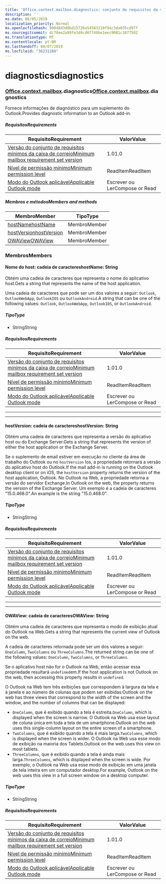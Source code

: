 ```yaml
---
title: 'Office.context.mailbox.diagnostics: conjunto de requisitos da visualização'
description: ''
ms.date: 08/05/2019
localization_priority: Normal
ms.openlocfilehash: 99848d3d0bd15726a54583210f94c3da035cd97f
ms.sourcegitcommit: dc78ee2a89fe3d4cd6f748be1eec9081c1077502
ms.translationtype: MT
ms.contentlocale: pt-BR
ms.lasthandoff: 08/07/2019
ms.locfileid: "36231288"
---
```

# <a name="diagnostics"></a><span data-ttu-id="dfb6f-102">diagnostics</span><span class="sxs-lookup"><span data-stu-id="dfb6f-102">diagnostics</span></span>

### <a name="officeofficemdcontextofficecontextmdmailboxofficecontextmailboxmddiagnostics"></a><span data-ttu-id="dfb6f-103">[Office](Office.md)[.context](Office.context.md)[.mailbox](Office.context.mailbox.md).diagnostics</span><span class="sxs-lookup"><span data-stu-id="dfb6f-103">[Office](Office.md)[.context](Office.context.md)[.mailbox](Office.context.mailbox.md).diagnostics</span></span>

<span data-ttu-id="dfb6f-104">Fornece informações de diagnóstico para um suplemento do Outlook.</span><span class="sxs-lookup"><span data-stu-id="dfb6f-104">Provides diagnostic information to an Outlook add-in.</span></span>

##### <a name="requirements"></a><span data-ttu-id="dfb6f-105">Requisitos</span><span class="sxs-lookup"><span data-stu-id="dfb6f-105">Requirements</span></span>

|<span data-ttu-id="dfb6f-106">Requisito</span><span class="sxs-lookup"><span data-stu-id="dfb6f-106">Requirement</span></span>| <span data-ttu-id="dfb6f-107">Valor</span><span class="sxs-lookup"><span data-stu-id="dfb6f-107">Value</span></span>|
|---|---|
|[<span data-ttu-id="dfb6f-108">Versão do conjunto de requisitos mínimos da caixa de correio</span><span class="sxs-lookup"><span data-stu-id="dfb6f-108">Minimum mailbox requirement set version</span></span>](/office/dev/add-ins/reference/requirement-sets/outlook-api-requirement-sets)| <span data-ttu-id="dfb6f-109">1.0</span><span class="sxs-lookup"><span data-stu-id="dfb6f-109">1.0</span></span>|
|[<span data-ttu-id="dfb6f-110">Nível de permissão mínimo</span><span class="sxs-lookup"><span data-stu-id="dfb6f-110">Minimum permission level</span></span>](/outlook/add-ins/understanding-outlook-add-in-permissions)| <span data-ttu-id="dfb6f-111">ReadItem</span><span class="sxs-lookup"><span data-stu-id="dfb6f-111">ReadItem</span></span>|
|[<span data-ttu-id="dfb6f-112">Modo do Outlook aplicável</span><span class="sxs-lookup"><span data-stu-id="dfb6f-112">Applicable Outlook mode</span></span>](/outlook/add-ins/#extension-points)| <span data-ttu-id="dfb6f-113">Escrever ou Ler</span><span class="sxs-lookup"><span data-stu-id="dfb6f-113">Compose or Read</span></span>|

##### <a name="members-and-methods"></a><span data-ttu-id="dfb6f-114">Membros e métodos</span><span class="sxs-lookup"><span data-stu-id="dfb6f-114">Members and methods</span></span>

| <span data-ttu-id="dfb6f-115">Membro</span><span class="sxs-lookup"><span data-stu-id="dfb6f-115">Member</span></span> | <span data-ttu-id="dfb6f-116">Tipo</span><span class="sxs-lookup"><span data-stu-id="dfb6f-116">Type</span></span> |
|--------|------|
| [<span data-ttu-id="dfb6f-117">hostName</span><span class="sxs-lookup"><span data-stu-id="dfb6f-117">hostName</span></span>](#hostname-string) | <span data-ttu-id="dfb6f-118">Membro</span><span class="sxs-lookup"><span data-stu-id="dfb6f-118">Member</span></span> |
| [<span data-ttu-id="dfb6f-119">hostVersion</span><span class="sxs-lookup"><span data-stu-id="dfb6f-119">hostVersion</span></span>](#hostversion-string) | <span data-ttu-id="dfb6f-120">Membro</span><span class="sxs-lookup"><span data-stu-id="dfb6f-120">Member</span></span> |
| [<span data-ttu-id="dfb6f-121">OWAView</span><span class="sxs-lookup"><span data-stu-id="dfb6f-121">OWAView</span></span>](#owaview-string) | <span data-ttu-id="dfb6f-122">Membro</span><span class="sxs-lookup"><span data-stu-id="dfb6f-122">Member</span></span> |

### <a name="members"></a><span data-ttu-id="dfb6f-123">Membros</span><span class="sxs-lookup"><span data-stu-id="dfb6f-123">Members</span></span>

#### <a name="hostname-string"></a><span data-ttu-id="dfb6f-124">Nome do host: cadeia de caracteres</span><span class="sxs-lookup"><span data-stu-id="dfb6f-124">hostName: String</span></span>

<span data-ttu-id="dfb6f-125">Obtém uma cadeia de caracteres que representa o nome do aplicativo host.</span><span class="sxs-lookup"><span data-stu-id="dfb6f-125">Gets a string that represents the name of the host application.</span></span>

<span data-ttu-id="dfb6f-126">Uma cadeia de caracteres que pode ser um dos valores a seguir: `Outlook`, `OutlookWebApp`, `OutlookIOS` ou `OutlookAndroid`.</span><span class="sxs-lookup"><span data-stu-id="dfb6f-126">A string that can be one of the following values: `Outlook`, `OutlookWebApp`, `OutlookIOS`, or `OutlookAndroid`.</span></span>

##### <a name="type"></a><span data-ttu-id="dfb6f-127">Tipo</span><span class="sxs-lookup"><span data-stu-id="dfb6f-127">Type</span></span>

*   <span data-ttu-id="dfb6f-128">String</span><span class="sxs-lookup"><span data-stu-id="dfb6f-128">String</span></span>

##### <a name="requirements"></a><span data-ttu-id="dfb6f-129">Requisitos</span><span class="sxs-lookup"><span data-stu-id="dfb6f-129">Requirements</span></span>

|<span data-ttu-id="dfb6f-130">Requisito</span><span class="sxs-lookup"><span data-stu-id="dfb6f-130">Requirement</span></span>| <span data-ttu-id="dfb6f-131">Valor</span><span class="sxs-lookup"><span data-stu-id="dfb6f-131">Value</span></span>|
|---|---|
|[<span data-ttu-id="dfb6f-132">Versão do conjunto de requisitos mínimos da caixa de correio</span><span class="sxs-lookup"><span data-stu-id="dfb6f-132">Minimum mailbox requirement set version</span></span>](/office/dev/add-ins/reference/requirement-sets/outlook-api-requirement-sets)| <span data-ttu-id="dfb6f-133">1.0</span><span class="sxs-lookup"><span data-stu-id="dfb6f-133">1.0</span></span>|
|[<span data-ttu-id="dfb6f-134">Nível de permissão mínimo</span><span class="sxs-lookup"><span data-stu-id="dfb6f-134">Minimum permission level</span></span>](/outlook/add-ins/understanding-outlook-add-in-permissions)| <span data-ttu-id="dfb6f-135">ReadItem</span><span class="sxs-lookup"><span data-stu-id="dfb6f-135">ReadItem</span></span>|
|[<span data-ttu-id="dfb6f-136">Modo do Outlook aplicável</span><span class="sxs-lookup"><span data-stu-id="dfb6f-136">Applicable Outlook mode</span></span>](/outlook/add-ins/#extension-points)| <span data-ttu-id="dfb6f-137">Escrever ou Ler</span><span class="sxs-lookup"><span data-stu-id="dfb6f-137">Compose or Read</span></span>|

---
---

#### <a name="hostversion-string"></a><span data-ttu-id="dfb6f-138">hostVersion: cadeia de caracteres</span><span class="sxs-lookup"><span data-stu-id="dfb6f-138">hostVersion: String</span></span>

<span data-ttu-id="dfb6f-139">Obtém uma cadeia de caracteres que representa a versão do aplicativo host ou do Exchange Server.</span><span class="sxs-lookup"><span data-stu-id="dfb6f-139">Gets a string that represents the version of either the host application or the Exchange Server.</span></span>

<span data-ttu-id="dfb6f-140">Se o suplemento de email estiver em execução no cliente da área de trabalho do Outlook ou no `hostVersion` Ios, a propriedade retornará a versão do aplicativo host do Outlook.</span><span class="sxs-lookup"><span data-stu-id="dfb6f-140">If the mail add-in is running on the Outlook desktop client or on iOS, the `hostVersion` property returns the version of the host application, Outlook.</span></span> <span data-ttu-id="dfb6f-141">No Outlook na Web, a propriedade retorna a versão do servidor Exchange.</span><span class="sxs-lookup"><span data-stu-id="dfb6f-141">In Outlook on the web, the property returns the version of the Exchange Server.</span></span> <span data-ttu-id="dfb6f-142">Um exemplo é a cadeia de caracteres "15.0.468.0".</span><span class="sxs-lookup"><span data-stu-id="dfb6f-142">An example is the string "15.0.468.0".</span></span>

##### <a name="type"></a><span data-ttu-id="dfb6f-143">Tipo</span><span class="sxs-lookup"><span data-stu-id="dfb6f-143">Type</span></span>

*   <span data-ttu-id="dfb6f-144">String</span><span class="sxs-lookup"><span data-stu-id="dfb6f-144">String</span></span>

##### <a name="requirements"></a><span data-ttu-id="dfb6f-145">Requisitos</span><span class="sxs-lookup"><span data-stu-id="dfb6f-145">Requirements</span></span>

|<span data-ttu-id="dfb6f-146">Requisito</span><span class="sxs-lookup"><span data-stu-id="dfb6f-146">Requirement</span></span>| <span data-ttu-id="dfb6f-147">Valor</span><span class="sxs-lookup"><span data-stu-id="dfb6f-147">Value</span></span>|
|---|---|
|[<span data-ttu-id="dfb6f-148">Versão do conjunto de requisitos mínimos da caixa de correio</span><span class="sxs-lookup"><span data-stu-id="dfb6f-148">Minimum mailbox requirement set version</span></span>](/office/dev/add-ins/reference/requirement-sets/outlook-api-requirement-sets)| <span data-ttu-id="dfb6f-149">1.0</span><span class="sxs-lookup"><span data-stu-id="dfb6f-149">1.0</span></span>|
|[<span data-ttu-id="dfb6f-150">Nível de permissão mínimo</span><span class="sxs-lookup"><span data-stu-id="dfb6f-150">Minimum permission level</span></span>](/outlook/add-ins/understanding-outlook-add-in-permissions)| <span data-ttu-id="dfb6f-151">ReadItem</span><span class="sxs-lookup"><span data-stu-id="dfb6f-151">ReadItem</span></span>|
|[<span data-ttu-id="dfb6f-152">Modo do Outlook aplicável</span><span class="sxs-lookup"><span data-stu-id="dfb6f-152">Applicable Outlook mode</span></span>](/outlook/add-ins/#extension-points)| <span data-ttu-id="dfb6f-153">Escrever ou Ler</span><span class="sxs-lookup"><span data-stu-id="dfb6f-153">Compose or Read</span></span>|

---
---

#### <a name="owaview-string"></a><span data-ttu-id="dfb6f-154">OWAView: cadeia de caracteres</span><span class="sxs-lookup"><span data-stu-id="dfb6f-154">OWAView: String</span></span>

<span data-ttu-id="dfb6f-155">Obtém uma cadeia de caracteres que representa o modo de exibição atual do Outlook na Web.</span><span class="sxs-lookup"><span data-stu-id="dfb6f-155">Gets a string that represents the current view of Outlook on the web.</span></span>

<span data-ttu-id="dfb6f-156">A cadeia de caracteres retornada pode ser um dos valores a seguir: `OneColumn`, `TwoColumns` ou `ThreeColumns`.</span><span class="sxs-lookup"><span data-stu-id="dfb6f-156">The returned string can be one of the following values: `OneColumn`, `TwoColumns`, or `ThreeColumns`.</span></span>

<span data-ttu-id="dfb6f-157">Se o aplicativo host não for o Outlook na Web, então acessar essa propriedade resultará `undefined`em.</span><span class="sxs-lookup"><span data-stu-id="dfb6f-157">If the host application is not Outlook on the web, then accessing this property results in `undefined`.</span></span>

<span data-ttu-id="dfb6f-158">O Outlook na Web tem três exibições que correspondem à largura da tela e à janela e ao número de colunas que podem ser exibidas:</span><span class="sxs-lookup"><span data-stu-id="dfb6f-158">Outlook on the web has three views that correspond to the width of the screen and the window, and the number of columns that can be displayed:</span></span>

*   <span data-ttu-id="dfb6f-159">`OneColumn`, que é exibido quando a tela é estreita.</span><span class="sxs-lookup"><span data-stu-id="dfb6f-159">`OneColumn`, which is displayed when the screen is narrow.</span></span> <span data-ttu-id="dfb6f-160">O Outlook na Web usa esse layout de coluna única em toda a tela de um smartphone.</span><span class="sxs-lookup"><span data-stu-id="dfb6f-160">Outlook on the web uses this single-column layout on the entire screen of a smartphone.</span></span>
*   <span data-ttu-id="dfb6f-161">`TwoColumns`, que é exibido quando a tela é mais larga.</span><span class="sxs-lookup"><span data-stu-id="dfb6f-161">`TwoColumns`, which is displayed when the screen is wider.</span></span> <span data-ttu-id="dfb6f-162">O Outlook na Web usa esse modo de exibição na maioria dos Tablets.</span><span class="sxs-lookup"><span data-stu-id="dfb6f-162">Outlook on the web uses this view on most tablets.</span></span>
*   <span data-ttu-id="dfb6f-163">`ThreeColumns`, que é exibido quando a tela é ainda mais larga.</span><span class="sxs-lookup"><span data-stu-id="dfb6f-163">`ThreeColumns`, which is displayed when the screen is wide.</span></span> <span data-ttu-id="dfb6f-164">Por exemplo, o Outlook na Web usa esse modo de exibição em uma janela de tela inteira em um computador desktop.</span><span class="sxs-lookup"><span data-stu-id="dfb6f-164">For example, Outlook on the web uses this view in a full screen window on a desktop computer.</span></span>

##### <a name="type"></a><span data-ttu-id="dfb6f-165">Tipo</span><span class="sxs-lookup"><span data-stu-id="dfb6f-165">Type</span></span>

*   <span data-ttu-id="dfb6f-166">String</span><span class="sxs-lookup"><span data-stu-id="dfb6f-166">String</span></span>

##### <a name="requirements"></a><span data-ttu-id="dfb6f-167">Requisitos</span><span class="sxs-lookup"><span data-stu-id="dfb6f-167">Requirements</span></span>

|<span data-ttu-id="dfb6f-168">Requisito</span><span class="sxs-lookup"><span data-stu-id="dfb6f-168">Requirement</span></span>| <span data-ttu-id="dfb6f-169">Valor</span><span class="sxs-lookup"><span data-stu-id="dfb6f-169">Value</span></span>|
|---|---|
|[<span data-ttu-id="dfb6f-170">Versão do conjunto de requisitos mínimos da caixa de correio</span><span class="sxs-lookup"><span data-stu-id="dfb6f-170">Minimum mailbox requirement set version</span></span>](/office/dev/add-ins/reference/requirement-sets/outlook-api-requirement-sets)| <span data-ttu-id="dfb6f-171">1.0</span><span class="sxs-lookup"><span data-stu-id="dfb6f-171">1.0</span></span>|
|[<span data-ttu-id="dfb6f-172">Nível de permissão mínimo</span><span class="sxs-lookup"><span data-stu-id="dfb6f-172">Minimum permission level</span></span>](/outlook/add-ins/understanding-outlook-add-in-permissions)| <span data-ttu-id="dfb6f-173">ReadItem</span><span class="sxs-lookup"><span data-stu-id="dfb6f-173">ReadItem</span></span>|
|[<span data-ttu-id="dfb6f-174">Modo do Outlook aplicável</span><span class="sxs-lookup"><span data-stu-id="dfb6f-174">Applicable Outlook mode</span></span>](/outlook/add-ins/#extension-points)| <span data-ttu-id="dfb6f-175">Escrever ou Ler</span><span class="sxs-lookup"><span data-stu-id="dfb6f-175">Compose or Read</span></span>|
